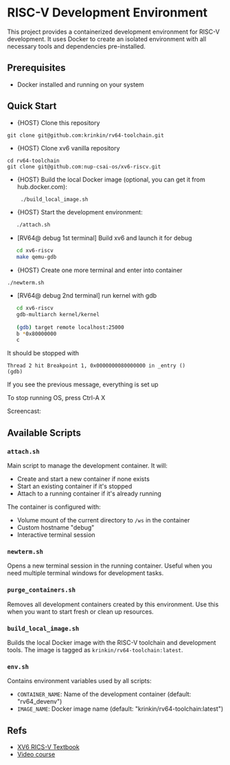 # RISC-V Development Environment

This project provides a containerized development environment for RISC-V development. It uses Docker to create an isolated environment with all necessary tools and dependencies pre-installed.

## Prerequisites

- Docker installed and running on your system

## Quick Start


- {HOST} Clone this repository
```
git clone git@github.com:krinkin/rv64-toolchain.git
```
- {HOST} Clone xv6 vanilla repository
```
cd rv64-toolchain
git clone git@github.com:nup-csai-os/xv6-riscv.git
```
- {HOST} Build the local Docker image (optional, you can get it from hub.docker.com):
  ```bash
   ./build_local_image.sh
   ```
- {HOST} Start the development environment:
```bash
   ./attach.sh
   ```
- [RV64@ debug 1st terminal] Build xv6 and launch it for debug
```bash
   cd xv6-riscv
   make qemu-gdb
   ```
- {HOST} Create one more terminal and enter into container
```
./newterm.sh
```
- [RV64@ debug 2nd terminal] run kernel with gdb
```bash
   cd xv6-riscv 
   gdb-multiarch kernel/kernel
   
   (gdb) target remote localhost:25000
   b *0x80000000
   c
```
It should be stopped with
```
Thread 2 hit Breakpoint 1, 0x0000000080000000 in _entry ()
(gdb)
```

If you see the previous message, everything is set up

To stop running OS, press Ctrl-A X

Screencast: 

## Available Scripts

### `attach.sh`

Main script to manage the development container. It will:
- Create and start a new container if none exists
- Start an existing container if it's stopped
- Attach to a running container if it's already running

The container is configured with:
- Volume mount of the current directory to `/ws` in the container
- Custom hostname "debug"
- Interactive terminal session

### `newterm.sh`
Opens a new terminal session in the running container. Useful when you need multiple terminal windows for development tasks.

### `purge_containers.sh`
Removes all development containers created by this environment. Use this when you want to start fresh or clean up resources.

### `build_local_image.sh`
Builds the local Docker image with the RISC-V toolchain and development tools. The image is tagged as `krinkin/rv64-toolchain:latest`.

### `env.sh`
Contains environment variables used by all scripts:
- `CONTAINER_NAME`: Name of the development container (default: "rv64_devenv")
- `IMAGE_NAME`: Docker image name (default: "krinkin/rv64-toolchain:latest")

## Refs
- [XV6 RICS-V Textbook](https://pdos.csail.mit.edu/6.828/2023/xv6/book-riscv-rev3.pdf)
- [Video course](https://www.youtube.com/watch?v=fWUJKH0RNFE&list=PLbtzT1TYeoMhTPzyTZboW_j7TPAnjv9XB)
